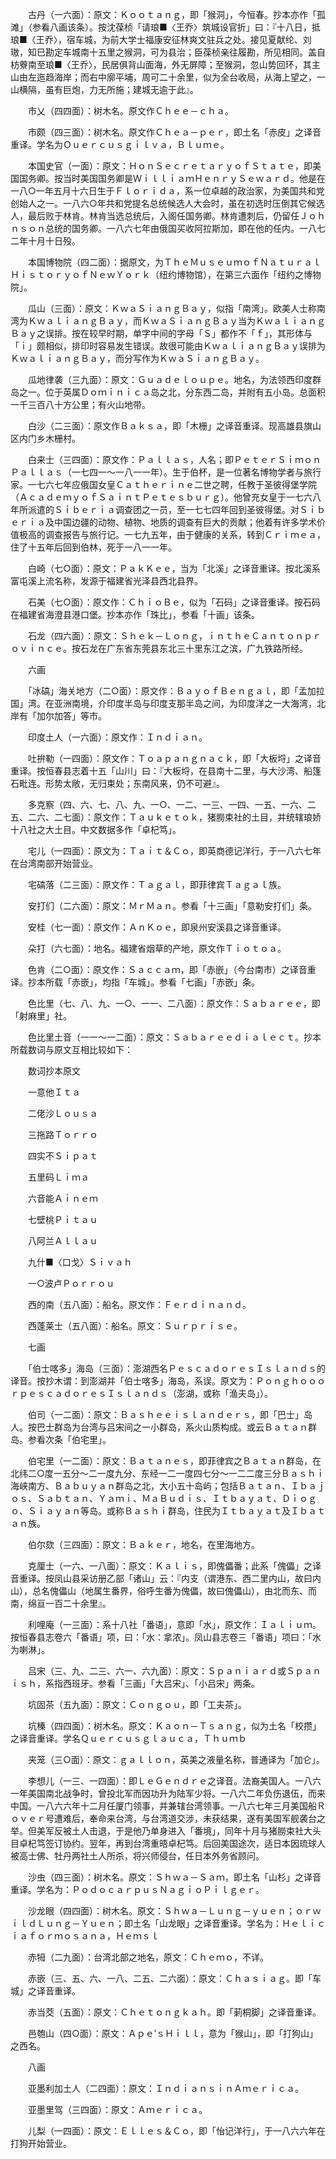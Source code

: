 <!-- { "loadSidebar": true } -->
　　古丹（一六面）：原文：Ｋｏｏｔａｎｇ，即「猴洞」，今恒春。抄本亦作「孤滩」（参看八画该条）。按沈葆桢「请琅■〈王乔〉筑城设官折」曰：『十八日，抵琅■〈王乔〉，宿车城，为前大学士福康安征林爽文驻兵之处。接见夏献纶、刘璈，知巳勘定车城南十五里之猴洞，可为县治；臣葆桢亲往履勘，所见相同。盖自枋藔南至琅■〈王乔〉，民居俱背山面海，外无屏障；至猴洞，忽山势回环，其主山由左迤趋海岸；而右中廓平埔，周可二十余里，似为全台收局，从海上望之，一山横隔，虽有巨炮，力无所施；建城无逾于此』。

　　市乂（四四面）：树木名。原文作Ｃｈｅｅ－ｃｈａ。

　　市颇（四三面）：树木名。原文作Ｃｈｅａ－ｐｅｒ，即土名「赤皮」之译音重译。学名为Ｏｕｅｒｃｕｓｇｉｌｖａ，Ｂｌｕｍｅ。

　　本国史官（一面）：原文：ＨｏｎＳｅｃｒｅｔａｒｙｏｆＳｔａｔｅ，即美国国务卿。按当时美国国务卿是ＷｉｌｌｉａｍＨｅｎｒｙＳｅｗａｒｄ。他是在一八○一年五月十六日生于Ｆｌｏｒｉｄａ，系一位卓越的政治家，为美国共和党创始人之一。一八六○年共和党提名总统候选人大会时，虽在初选时压倒其它候选人，最后败于林肯。林肯当选总统后，入阁任国务卿。林肯遭刺后，仍留任Ｊｏｈｎｓｏｎ总统的国务卿。一八六七年由俄国买收阿拉斯加，即在他的任内。一八七二年十月十日殁。

　　本国博物院（四二面）：据原文，为ＴｈｅＭｕｓｅｕｍｏｆＮａｔｕｒａｌＨｉｓｔｏｒｙｏｆＮｅｗＹｏｒｋ（纽约博物馆），在第三六面作「纽约之博物院」。

　　瓜山（三面）：原文：ＫｗａＳｉａｎｇＢａｙ，似指「南湾」。欧美人士称南湾为ＫｗａｌｉａｎｇＢａｙ，而ＫｗａＳｉａｎｇＢａｙ当为ＫｗａｌｉａｎｇＢａｙ之误排。按在较早时期，单字中间的字母「Ｓ」都作不「ｆ」，其形体与「ｉ」颇相似，排印时容易发生错误。故很可能由ＫｗａｌｉａｎｇＢａｙ误排为ＫｗａｌｉａｎｇＢａｙ，而分写作为ＫｗａＳｉａｎｇＢａｙ。

　　瓜地律袭（三九面）：原文：Ｇｕａｄｅｌｏｕｐｅ。地名，为法领西印度群岛之一。位于英属Ｄｏｍｉｎｉｃａ岛之北，分东西二岛，并附有五小岛。总面积一千三百八十方公里；有火山地带。

　　白沙（二三面）：原文作Ｂａｋｓａ，即「木栅」之译音重译。现高雄县旗山区内门乡木栅村。

　　白来士（三四面）：原文作：Ｐａｌｌａｓ，人名；即ＰｅｔｅｒＳｉｍｏｎＰａｌｌａｓ（一七四一～一八一一年）。生于伯杯，是一位著名博物学者与旅行家。一七六七年应俄国女皇Ｃａｔｈｅｒｉｎｅ二世之聘，任教于圣彼得堡学院（ＡｃａｄｅｍｙｏｆＳａｉｎｔＰｅｔｅｓｂｕｒｇ）。他曾充女皇于一七六八年所派遣的Ｓｉｂｅｒｉａ调查团之一员，至一七七四年回到圣彼得堡。对Ｓｉｂｅｒｉａ及中国边疆的动物、植物、地质的调查有巨大的贡献；他着有许多学术价值极高的调查报告与旅行记。一七九五年，由于健康的关系，转到Ｃｒｉｍｅａ，住了十五年后回到伯林，死于一八一一年。

　　白崎（七○面）：原文：ＰａｋＫｅｅ，当为「北溪」之译音重译。按北溪系富屯溪上流名称，发源于福建省光泽县西北县界。

　　石美（七○面）：原文作：ＣｈｉｏＢｅ，似为「石码」之译音重译。按石码在福建省海澄县港口堡。抄本亦作「珠比」，参看「十画」该条。

　　石龙（四六面）：原文：Ｓｈｅｋ－Ｌｏｎｇ，ｉｎｔｈｅＣａｎｔｏｎｐｒｏｖｉｎｃｅ。按石龙在广东省东莞县东北三十里东江之滨，广九铁路所经。

　　六画

　　「冰碻」海关地方（二○面）：原文作：ＢａｙｏｆＢｅｎｇａｌ，即「孟加拉国」湾。在亚洲南境，介印度半岛与印度支那半岛之间，为印度洋之一大海湾，北岸有「加尔加答」等市。

　　印度土人（一六面）：原文作：Ｉｎｄｉａｎ。

　　吐拚勒（一四面）：原文作：Ｔｏａｐａｎｇｎａｃｋ，即「大板埒」之译音重译。按恒春县志着十五「山川」曰：『大板埒，在县南十二里，与大沙湾、船篷石毗连。形势太敞，无归束处；东南风来，仍不可避』。

　　多克察（四、六、七、八、九、一○、一二、一三、一四、一五、一六、二五、二六、二七面）：原文作：Ｔａｕｋｅｔｏｋ，猪朥束社的土目，并统辖琅娇十八社之大土目。中文数据多作「卓杞笃」。

　　宅儿（一四面）：原文为：Ｔａｉｔ＆Ｃｏ，即英商德记洋行，于一八六七年在台湾南部开始营业。

　　宅碻落（二三面）：原文作：Ｔａｇａｌ，即菲律宾Ｔａｇａｌ族。

　　安打们（二六面）：原文：ＭｒＭａｎ。参看「十三画」「意勒安打们」条。

　　安桂（七一面）：原文作：ＡｎＫｏｅ，即泉州安溪县之译音重译。

　　朵打（六七面）：地名。福建省烟草的产地，原文作Ｔｉｏｔｏａ。

　　色肯（二○面）：原文作：Ｓａｃｃａｍ，即「赤嵌」（今台南市）之译音重译。抄本所载「赤嵌」，均指「车城」。参看「七画」「赤嵌」条。

　　色比里（七、八、九、一○、一一、二八面）：原文作：Ｓａｂａｒｅｅ，即「射麻里」社。

　　色比里土音（一一～一二面）：原文：Ｓａｂａｒｅｅｄｉａｌｅｃｔ。抄本所载数词与原文互相比较如下：

　　数词抄本原文

　　一意他Ｉｔａ

　　二佬沙Ｌｏｕｓａ

　　三拖路Ｔｏｒｒｏ

　　四实不Ｓｉｐａｔ

　　五里码Ｌｉｍａ

　　六音能Ａｉｎｅｍ

　　七壁桃Ｐｉｔａｕ

　　八阿兰Ａｌｌａｕ

　　九什■〈口戈〉Ｓｉｖａｈ

　　一○波卢Ｐｏｒｒｏｕ

　　西的南（五八面）：船名。原文作：Ｆｅｒｄｉｎａｎｄ。

　　西蓬莱士（五八面）：船名。原文：Ｓｕｒｐｒｉｓｅ。

　　七画

　　「伯士喀多」海岛（三面）：澎湖西名ＰｅｓｃａｄｏｒｅｓＩｓｌａｎｄｓ的译音。按抄木谓：到澎湖并「伯士喀多」海岛，系误。原文为：ＰｏｎｇｈｏｏｏｒｐｅｓｃａｄｏｒｅｓＩｓｌａｎｄｓ（澎湖，或称「渔夫岛」）。

　　伯司（一二面）：原文：Ｂａｓｈｅｅｉｓｌａｎｄｅｒｓ，即「巴士」岛人。按巴士群岛为台湾与吕宋间之一小群岛，系火山质构成。或云Ｂａｔａｎ群岛。参看次条「伯宅里」。

　　伯宅里（一二面）：原文：Ｂａｔａｎｅｓ，即菲律宾之Ｂａｔａｎ群岛，在北纬二○度一五分～二一度九分、东经一二一度四七分～一二二度三分Ｂａｓｈｉ海峡南方、Ｂａｂｕｙａｎ群岛之北，大小五十岛屿；包括Ｂａｔａｎ、Ｉｂａｊｏｓ、Ｓａｂｔａｎ、Ｙａｍｉ、ＭａＢｕｄｉｓ、Ｉｔｂａｙａｔ、Ｄｉｏｇｏ、Ｓｉａｙａｎ等岛。或称Ｂａｓｈｉ群岛，住民为Ｉｔｂａｙａｔ及Ｉｂａｔａｎ族。

　　伯尔欬（三四面）：原文：Ｂａｋｅｒ，地名，在里海地方。

　　克厘士（一六、一八面）：原文：Ｋａｌｉｓ，即傀儡番；此系「傀儡」之译音重译。按凤山县采访册乙部「诸山」云：『内支（谓港东、西二里内山，故曰内山），总名傀儡山（地属生番界，俗呼生番为傀儡，故曰傀儡山），由北而东、而南，绵亘一百二十余里』。

　　利哩庵（一三面）：系十八社「番语」，意即「水」，原文作：Ｉａｌｉｕｍ。按恒春县志卷六「番语」项，曰：「水：拿浓」。凤山县志卷三「番语」项曰：「水为喇淋」。

　　吕宋（三、九、二三、六一、六九面）：原文：Ｓｐａｎｉａｒｄ或Ｓｐａｎｉｓｈ，系指西班牙。参看「三画」「大吕宋」、「小吕宋」两条。

　　坑固茶（五九面）：原文：Ｃｏｎｇｏｕ，即「工夫茶」。

　　坑榛（四四面）：树木名。原文：Ｋａｏｎ－Ｔｓａｎｇ，似为土名「校攒」之译音重译。学名Ｑｕｅｒｃｕｓｇｌａｕｃａ，Ｔｈｕｍｂ

　　夹笼（三○面）：原文：ｇａｌｌｏｎ，英美之液量名称，普通译为「加仑」。

　　李想儿（一三、一四面）：即ＬｅＧｅｎｄｒｅ之译音。法裔美国人。一八六一年美国南北战争时，曾投北军而因功升为陆军少将。一八六二年负伤退伍，而来中国。一八六六年十二月任厦门领事，并兼辖台湾领事。一八六七年三月美国船Ｒｏｖｅｒ号遭难后，奉命来台湾，与台湾道交涉，未获结果，遂有美国军舰袭台之举。但美军反被土人击退，于是他乃单身进入「番境」，同年十月与猪朥束社大头目卓杞笃签订协约。翌年，再到台湾重晤卓杞笃。后回美国途次，适日本因琉球人被高士佛、牡丹两社土人所杀，将兴师侵台，任日本外务省顾问。

　　沙虫（四三面）：树木名。原文：Ｓｈｗａ－Ｓａｍ，即土名「山杉」之译音重译。学名为：ＰｏｄｏｃａｒｐｕｓＮａｇｉｏＰｉｌｇｅｒ。

　　沙龙眼（四四面）：树木名。原文：Ｓｈｗａ－Ｌｕｎｇ－ｙｕｅｎ；ｏｒｗｉｌｄＬｕｎｇ－Ｙｕｅｎ；即土名「山龙眼」之译音重译。学名为：Ｈｅｌｉｃｉａｆｏｒｍｏｓａｎａ，Ｈｅｍｓｌ

　　赤牳（二九面）：台湾北部之地名，原文：Ｃｈｅｍｏ，不详。

　　赤嵌（三、五、六、一八、二五、二六面）：原文：Ｃｈａｓｉａｇ。即「车城」之译音重译。

　　赤当茭（五面）：原文：Ｃｈｅｔｏｎｇｋａｈ。即「莿桐脚」之译音重译。

　　邑匏山（四○面）：原文：Ａｐｅ‵ｓＨｉｌｌ，意为「猴山」，即「打狗山」之西名。

　　八画

　　亚墨利加土人（二四面）：原文：ＩｎｄｉａｎｓｉｎＡｍｅｒｉｃａ。

　　亚墨里驾（三四面）：原文：Ａｍｅｒｉｃａ。

　　儿梨（一四面）：原文：Ｅｌｌｅｓ＆Ｃｏ，即「怡记洋行」，于一八六六年在打狗开始营业。


